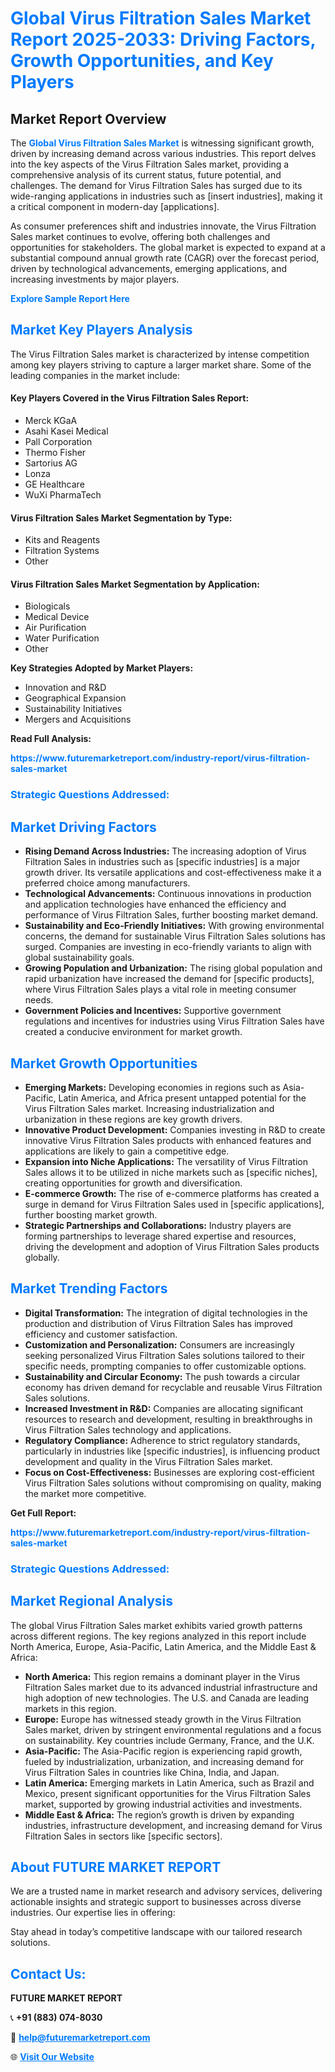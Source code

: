 <h1 style="color: #007BFF;">Global Virus Filtration Sales Market Report 2025-2033: Driving Factors, Growth Opportunities, and Key Players</h1>

<section id="overview">
<h2>Market Report Overview</h2>
<p>The <a href="https://www.futuremarketreport.com/industry-report/virus-filtration-sales-market" style="color: #007BFF; text-decoration: none;"><strong>Global Virus Filtration Sales Market</strong></a> is witnessing significant growth, driven by increasing demand across various industries. This report delves into the key aspects of the Virus Filtration Sales market, providing a comprehensive analysis of its current status, future potential, and challenges. The demand for Virus Filtration Sales has surged due to its wide-ranging applications in industries such as [insert industries], making it a critical component in modern-day [applications].</p>
<p>As consumer preferences shift and industries innovate, the Virus Filtration Sales market continues to evolve, offering both challenges and opportunities for stakeholders. The global market is expected to expand at a substantial compound annual growth rate (CAGR) over the forecast period, driven by technological advancements, emerging applications, and increasing investments by major players.</p>
</section>

<section id="overview">
<p><a href="https://www.futuremarketreport.com/request-sample/reportId=109727" style="color: #007BFF; text-decoration: none;"><strong>Explore Sample Report Here</strong></a></p>
</section>

<section id="key-players">
<h2 style="color: #007BFF;">Market Key Players Analysis</h2>
<p>The Virus Filtration Sales market is characterized by intense competition among key players striving to capture a larger market share. Some of the leading companies in the market include:</p>
<h4>Key Players Covered in the Virus Filtration Sales Report:</h4>
<ul><li>Merck KGaA</li><li>Asahi Kasei Medical</li><li>Pall Corporation</li><li>Thermo Fisher</li><li>Sartorius AG</li><li>Lonza</li><li>GE Healthcare</li><li>WuXi PharmaTech</li></ul>
<h4>Virus Filtration Sales Market Segmentation by Type:</h4>
<ul><li>Kits and Reagents</li><li>Filtration Systems</li><li>Other</li></ul>

<h4>Virus Filtration Sales Market Segmentation by Application:</h4>
<ul><li>Biologicals</li><li>Medical Device</li><li>Air Purification</li><li>Water Purification</li><li>Other</li></ul>
<p><strong>Key Strategies Adopted by Market Players:</strong></p>
<ul>
<li>Innovation and R&D</li>
<li>Geographical Expansion</li>
<li>Sustainability Initiatives</li>
<li>Mergers and Acquisitions</li>
</ul>
</section>

<section>
<p><strong>Read Full Analysis: </strong></p><a href="https://www.futuremarketreport.com/industry-report/virus-filtration-sales-market" style="color: #007BFF; text-decoration: none;"><strong>https://www.futuremarketreport.com/industry-report/virus-filtration-sales-market</strong></a>
<h3 style="color: #007BFF;">Strategic Questions Addressed:</h3>
</section>

<section id="driving-factors">
<h2 style="color: #007BFF;">Market Driving Factors</h2>
<ul>
<li><strong>Rising Demand Across Industries:</strong> The increasing adoption of Virus Filtration Sales in industries such as [specific industries] is a major growth driver. Its versatile applications and cost-effectiveness make it a preferred choice among manufacturers.</li>
<li><strong>Technological Advancements:</strong> Continuous innovations in production and application technologies have enhanced the efficiency and performance of Virus Filtration Sales, further boosting market demand.</li>
<li><strong>Sustainability and Eco-Friendly Initiatives:</strong> With growing environmental concerns, the demand for sustainable Virus Filtration Sales solutions has surged. Companies are investing in eco-friendly variants to align with global sustainability goals.</li>
<li><strong>Growing Population and Urbanization:</strong> The rising global population and rapid urbanization have increased the demand for [specific products], where Virus Filtration Sales plays a vital role in meeting consumer needs.</li>
<li><strong>Government Policies and Incentives:</strong> Supportive government regulations and incentives for industries using Virus Filtration Sales have created a conducive environment for market growth.</li>
</ul>
</section>

<section id="growth-opportunities">
<h2 style="color: #007BFF;">Market Growth Opportunities</h2>
<ul>
<li><strong>Emerging Markets:</strong> Developing economies in regions such as Asia-Pacific, Latin America, and Africa present untapped potential for the Virus Filtration Sales market. Increasing industrialization and urbanization in these regions are key growth drivers.</li>
<li><strong>Innovative Product Development:</strong> Companies investing in R&D to create innovative Virus Filtration Sales products with enhanced features and applications are likely to gain a competitive edge.</li>
<li><strong>Expansion into Niche Applications:</strong> The versatility of Virus Filtration Sales allows it to be utilized in niche markets such as [specific niches], creating opportunities for growth and diversification.</li>
<li><strong>E-commerce Growth:</strong> The rise of e-commerce platforms has created a surge in demand for Virus Filtration Sales used in [specific applications], further boosting market growth.</li>
<li><strong>Strategic Partnerships and Collaborations:</strong> Industry players are forming partnerships to leverage shared expertise and resources, driving the development and adoption of Virus Filtration Sales products globally.</li>
</ul>
</section>

<section id="trending-factors">
<h2 style="color: #007BFF;">Market Trending Factors</h2>
<ul>
<li><strong>Digital Transformation:</strong> The integration of digital technologies in the production and distribution of Virus Filtration Sales has improved efficiency and customer satisfaction.</li>
<li><strong>Customization and Personalization:</strong> Consumers are increasingly seeking personalized Virus Filtration Sales solutions tailored to their specific needs, prompting companies to offer customizable options.</li>
<li><strong>Sustainability and Circular Economy:</strong> The push towards a circular economy has driven demand for recyclable and reusable Virus Filtration Sales solutions.</li>
<li><strong>Increased Investment in R&D:</strong> Companies are allocating significant resources to research and development, resulting in breakthroughs in Virus Filtration Sales technology and applications.</li>
<li><strong>Regulatory Compliance:</strong> Adherence to strict regulatory standards, particularly in industries like [specific industries], is influencing product development and quality in the Virus Filtration Sales market.</li>
<li><strong>Focus on Cost-Effectiveness:</strong> Businesses are exploring cost-efficient Virus Filtration Sales solutions without compromising on quality, making the market more competitive.</li>
</ul>
</section>

<section>
<p><strong>Get Full Report: </strong></p><a href="https://www.futuremarketreport.com/industry-report/virus-filtration-sales-market" style="color: #007BFF; text-decoration: none;"><strong>https://www.futuremarketreport.com/industry-report/virus-filtration-sales-market</strong></a>
<h3 style="color: #007BFF;">Strategic Questions Addressed:</h3>
</section>


<section id="regional-analysis">
<h2 style="color: #007BFF;">Market Regional Analysis</h2>
<p>The global Virus Filtration Sales market exhibits varied growth patterns across different regions. The key regions analyzed in this report include North America, Europe, Asia-Pacific, Latin America, and the Middle East & Africa:</p>
<ul>
<li><strong>North America:</strong> This region remains a dominant player in the Virus Filtration Sales market due to its advanced industrial infrastructure and high adoption of new technologies. The U.S. and Canada are leading markets in this region.</li>
<li><strong>Europe:</strong> Europe has witnessed steady growth in the Virus Filtration Sales market, driven by stringent environmental regulations and a focus on sustainability. Key countries include Germany, France, and the U.K.</li>
<li><strong>Asia-Pacific:</strong> The Asia-Pacific region is experiencing rapid growth, fueled by industrialization, urbanization, and increasing demand for Virus Filtration Sales in countries like China, India, and Japan.</li>
<li><strong>Latin America:</strong> Emerging markets in Latin America, such as Brazil and Mexico, present significant opportunities for the Virus Filtration Sales market, supported by growing industrial activities and investments.</li>
<li><strong>Middle East & Africa:</strong> The region’s growth is driven by expanding industries, infrastructure development, and increasing demand for Virus Filtration Sales in sectors like [specific sectors].</li>
</ul>
</section>

<footer>
<h2 style="color: #007BFF;">About FUTURE MARKET REPORT</h2>
<p>We are a trusted name in market research and advisory services, delivering actionable insights and strategic support to businesses across diverse industries. Our expertise lies in offering:</p>

<p>Stay ahead in today’s competitive landscape with our tailored research solutions.</p>

<h2 style="color: #007BFF;">Contact Us:</h2>
<p><strong>FUTURE MARKET REPORT</strong></p>
<p>📞 <strong>+91 (883) 074-8030</strong></p>
<p>📧 <strong><a href="mailto:help@futuremarketreport.com" style="color: #007BFF;">help@futuremarketreport.com</a></strong></p>
<p>🌐 <strong><a href="https://www.futuremarketreport.com/" style="color: #007BFF;">Visit Our Website</a></strong></p>
</footer>